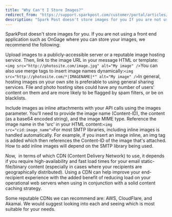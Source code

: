 ```yaml
---
title: "Why Can't I Store Images?"
redirect_from: "https://support.sparkpost.com/customer/portal/articles/2003491-why-can-t-i-store-images-"
description: "Spark Post doesn't store images for you If you are not using a front end application such as On Gage where you can store your images we recommend the following Upload images to a publicly accessible server or a reputable image hosting service Then link to the image URL in..."
---
```


SparkPost doesn't store images for you. If you are not using a front end application such as OnGage where you can store your images, we recommend the following:

Upload images to a publicly-accessible server or a reputable image hosting service. Then, link to the image URL in your message HTML or template:`<img src="http://photosite.com/image.jpg" alt="My image" />`You can also use merge tags to insert image names dynamically:`<img src="http://photosite.com/*|IMAGENAME|*" alt="My image" />`In general, hosting images on your own site is preferable to using general sharing services. File and photo hosting sites could have any number of users' content on them and are more likely to be flagged by spam filters, or be on blacklists.

Include images as inline attachments with your API calls using the images parameter. You'll need to provide the image name (Content-ID), the content (as a base64 encoded string), and the image MIME type. Reference the image name in the 'src' in your HTML content:`<img src="cid:image_name">`For most SMTP libraries, including inline images is handled automatically. For example, if you insert an image inline, an img tag is added which then references the Content-ID of the image that's attached. How to add inline images will depend on the SMTP library being used.

Now,  in terms of which CDN (Content Delivery Network) to use, it depends if you require high-availability and fast load times for your email static-file/binary content (especially in cases where your recipients are geographically distributed). Using a CDN can help improve your end-recipient experience with the added benefit of reducing load on your operational web servers when using in conjunction with a solid content caching strategy.

Some reputable CDNs we can recommend are: AWS, CloudFlare, and Akamai. We would suggest looking into each and seeing which is most suitable for your needs.